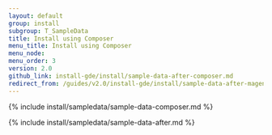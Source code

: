 ```yaml
---
layout: default
group: install
subgroup: T_SampleData
title: Install using Composer
menu_title: Install using Composer
menu_node: 
menu_order: 3
version: 2.0
github_link: install-gde/install/sample-data-after-composer.md
redirect_from: /guides/v2.0/install-gde/install/sample-data-after-magento.html
---
```


{% include install/sampledata/sample-data-composer.md %}

{% include install/sampledata/sample-data-after.md %}
